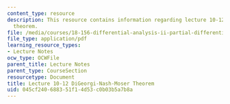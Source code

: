 ```yaml
---
content_type: resource
description: This resource contains information regarding lecture 10-12, DiGeorgi-Nash-Moser
  theorem.
file: /media/courses/18-156-differential-analysis-ii-partial-differential-equations-and-fourier-analysis-spring-2016/045cf240688351f14d53c0b03b5a7b8a_MIT18_156S16_lec10-12.pdf
file_type: application/pdf
learning_resource_types:
- Lecture Notes
ocw_type: OCWFile
parent_title: Lecture Notes
parent_type: CourseSection
resourcetype: Document
title: Lecture 10-12 DiGeorgi-Nash-Moser Theorem
uid: 045cf240-6883-51f1-4d53-c0b03b5a7b8a
---
```

